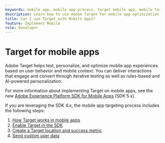 ```yaml
---
keywords: mobile app, mobile app process, target mobile app, mobile target locations, mobile app success metrics
description: Learn how to use Adobe Target for mobile app optimization and personalization, with iterative testing and rules-based and AI-powered personalization.
title: Can I use Target with Mobile Apps?
feature: Implement Mobile
role: Developer
---
```

# Target for mobile apps

Adobe Target helps test, personalize, and optimize mobile app experiences based on user behavior and mobile context. You can deliver interactions that engage and convert through iterative testing as well as rules-based and AI-powered personalization.

For more information about implementing Target on mobile apps, see the new [Adobe Experience Platform SDK for Mobile Apps](https://aep-sdks.gitbook.io/docs/using-mobile-extensions/adobe-target) (SDK 5.x).

If you are leveraging the SDK 4.x, the mobile app targeting process includes the following steps:

1. [How Target works in mobile apps](/src/pages/implement/mobile/how-target-works-mobile-apps.md)
1. [Enable Target in the SDK](/src/pages/implement/mobile/enable-target-in-sdk.md)
1. [Create a Target location and success metric](/src/pages/implement/mobile/mobile-create-location-and-metric.md)
1. [Send custom user data](/src/pages/implement/mobile/mobile-custom-user-data.md)
